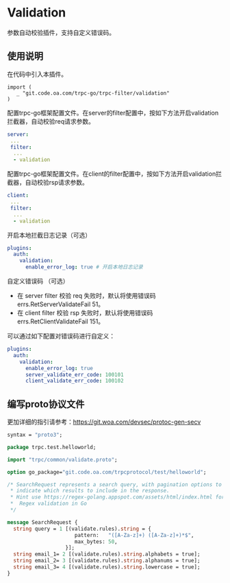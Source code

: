 # Validation

参数自动校验插件，支持自定义错误码。

## 使用说明

在代码中引入本插件。

```golang
import (
   _ "git.code.oa.com/trpc-go/trpc-filter/validation"
)
```

配置trpc-go框架配置文件。在server的filter配置中，按如下方法开启validation拦截器，自动校验req请求参数。

```yaml
server:
 ...
 filter:
  ...
  - validation
```

配置trpc-go框架配置文件。在client的filter配置中，按如下方法开启validation拦截器，自动校验rsp请求参数。

```yaml
client:
 ...
 filter:
  ...
  - validation
```

开启本地拦截日志记录（可选）

```yaml
plugins:                     
  auth:
    validation:
      enable_error_log: true # 开启本地日志记录
```

自定义错误码 （可选）

- 在 server filter 校验 req 失败时，默认将使用错误码 errs.RetServerValidateFail 51。
- 在 client filter 校验 rsp 失败时，默认将使用错误码 errs.RetClientValidateFail 151。

可以通过如下配置对错误码进行自定义：

```yaml
plugins:
  auth:
    validation:
      enable_error_log: true
      server_validate_err_code: 100101
      client_validate_err_code: 100102
```

## 编写proto协议文件

更加详细的指引请参考：<https://git.woa.com/devsec/protoc-gen-secv>

```protobuf
syntax = "proto3";

package trpc.test.helloworld;

import "trpc/common/validate.proto";

option go_package="git.code.oa.com/trpcprotocol/test/helloworld";

/* SearchRequest represents a search query, with pagination options to
 * indicate which results to include in the response.
 * Hint use https://regex-golang.appspot.com/assets/html/index.html for
 *  Regex validation in Go
 */

message SearchRequest {
  string query = 1 [(validate.rules).string = {
                      pattern:   "([A-Za-z]+) ([A-Za-z]+)*$",
                      max_bytes: 50,
                   }];
  string email_1= 2 [(validate.rules).string.alphabets = true];
  string email_2= 3 [(validate.rules).string.alphanums = true];
  string email_3= 4 [(validate.rules).string.lowercase = true];
}
```
